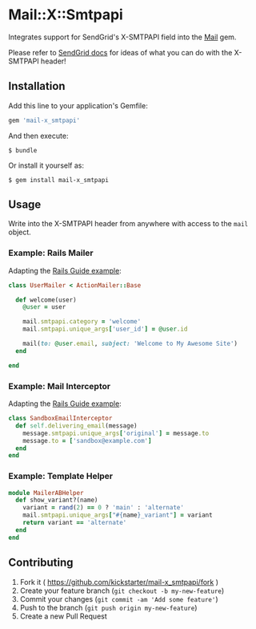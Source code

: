 # Mail::X::Smtpapi

Integrates support for SendGrid's X-SMTPAPI field into the [Mail](https://github.com/mikel/mail) gem.

Please refer to [SendGrid docs](https://sendgrid.com/docs/API_Reference/SMTP_API/index.html) for ideas of what you can do with the X-SMTPAPI header!

## Installation

Add this line to your application's Gemfile:

```ruby
gem 'mail-x_smtpapi'
```

And then execute:

    $ bundle

Or install it yourself as:

    $ gem install mail-x_smtpapi

## Usage

Write into the X-SMTPAPI header from anywhere with access to the `mail` object.

### Example: Rails Mailer

Adapting the [Rails Guide example](http://guides.rubyonrails.org/v4.0.8/action_mailer_basics.html#edit-the-mailer):

```ruby
class UserMailer < ActionMailer::Base

  def welcome(user)
    @user = user

    mail.smtpapi.category = 'welcome'
    mail.smtpapi.unique_args['user_id'] = @user.id

    mail(to: @user.email, subject: 'Welcome to My Awesome Site')
  end

end
```

### Example: Mail Interceptor

Adapting the [Rails Guide example](http://guides.rubyonrails.org/v4.0.8/action_mailer_basics.html#intercepting-emails):

```ruby
class SandboxEmailInterceptor
  def self.delivering_email(message)
    message.smtpapi.unique_args['original'] = message.to
    message.to = ['sandbox@example.com']
  end
end
```

### Example: Template Helper

```ruby
module MailerABHelper
  def show_variant?(name)
    variant = rand(2) == 0 ? 'main' : 'alternate'
    mail.smtpapi.unique_args["#{name}_variant"] = variant
    return variant == 'alternate'
  end
end
```

## Contributing

1. Fork it ( https://github.com/kickstarter/mail-x_smtpapi/fork )
2. Create your feature branch (`git checkout -b my-new-feature`)
3. Commit your changes (`git commit -am 'Add some feature'`)
4. Push to the branch (`git push origin my-new-feature`)
5. Create a new Pull Request
